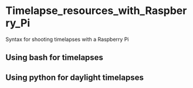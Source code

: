 # Timelapse_resources_with_Raspberry_Pi
Syntax for shooting timelapses with a Raspberry Pi

## Using bash for timelapses





## Using python for daylight timelapses


